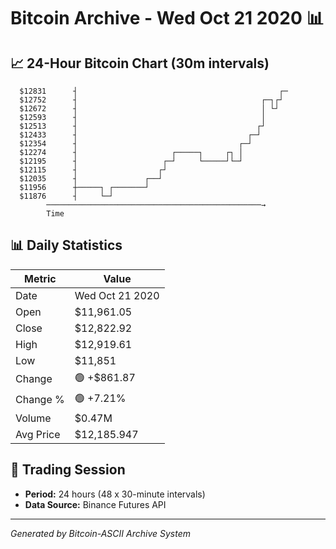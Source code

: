 # Bitcoin Archive - Wed Oct 21 2020 📊

## 📈 24-Hour Bitcoin Chart (30m intervals)

```
  $12831      ┤                                             ┌─ 
  $12752      ┤                                         ┌─┐┌┘  
  $12672      ┤                                         │ └┘   
  $12593      ┤                                         │      
  $12513      ┤                                        ┌┘      
  $12433      ┤                                      ┌─┘       
  $12354      ┤                                    ┌─┘         
  $12274      ┤                     ┌─────┐     ┌┐ │           
  $12195      ┤                   ┌─┘     └─────┘└─┘           
  $12115      ┤                  ┌┘                            
  $12035      ┤               ┌──┘                             
  $11956      ┼─────┐ ┌───────┘                                
  $11876      ┤     └─┘                                        
        ────────────────────────────────────────────────→
        Time
```

## 📊 Daily Statistics

| Metric | Value |
|--------|-------|
| Date | Wed Oct 21 2020 |
| Open | $11,961.05 |
| Close | $12,822.92 |
| High | $12,919.61 |
| Low | $11,851 |
| Change | 🟢 +$861.87 |
| Change % | 🟢 +7.21% |
| Volume | $0.47M |
| Avg Price | $12,185.947 |

## 📅 Trading Session

- **Period:** 24 hours (48 x 30-minute intervals)
- **Data Source:** Binance Futures API

---
*Generated by Bitcoin-ASCII Archive System*
